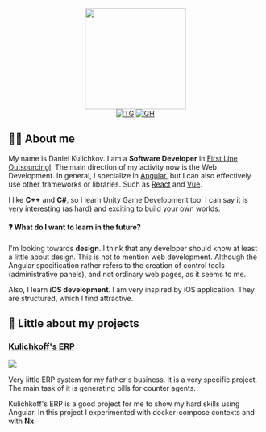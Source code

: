 <div id="header" align="center">
  <img src="https://media.giphy.com/media/fwbzI2kV3Qrlpkh59e/giphy.gif" width="200"/>
</div>

<div id="badges" align="center">
    <a href="https://t.me/dxack" target="_blank"><img src="https://img.shields.io/badge/Telegram-blue?logo=telegram&logoColor=white&style=for-the-badge" alt="TG" /></a>
    <a href="https://github.com/kulichkoff" target="_blank"><img src="https://img.shields.io/badge/Github-grey?logo=github&logoColor=white&style=for-the-badge" alt="GH" /></a>
</div>

## :technologist: About me

My name is Daniel Kulichkov. I am a **Software Developer** in [First Line Outsourcingl](https://www.flo.team/ru/).
The main direction of my activity now is the Web Development. In general, I specialize in [Angular](https://angular.io), but I can also effectively
use other frameworks or libraries. Such as [React](https://reactjs.org) and [Vue](https://vuejs.org).

I like **C++** and **C#**, so I learn Unity Game Development too. I can say it is very interesting (as hard) and exciting to build your own worlds.

#### :question: What do I want to learn in the future?

I'm looking towards **design**. I think that any developer should know at least a little about design. This is not to mention web development.
Although the Angular specification rather refers to the creation of control tools (administrative panels), and not ordinary web pages, as it seems to me.

Also, I learn **iOS development**. I am very inspired by iOS application. They are structured, which I find attractive.

## :notebook: Little about my projects

### [Kulichkoff's ERP](https://github.com/kulichkoff/kulichkoff-erp)

<img src="https://img.shields.io/github/last-commit/kulichkoff/kulichkoff-erp" />

Very little ERP system for my father's business. It is a very specific project. The main task of it is generating bills for counter agents.

Kulichkoff's ERP is a good project for me to show my hard skills using Angular. In this project I experimented with docker-compose contexts
and with **Nx**.
